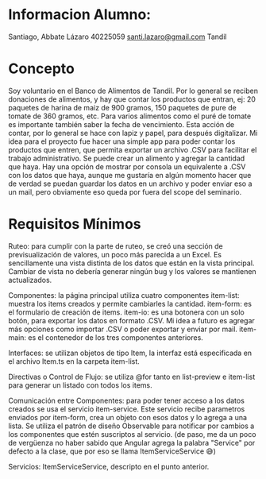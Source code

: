 # Informacion Alumno:
Santiago, Abbate Lázaro
40225059
santi.lazaro@gmail.com
Tandil

# Concepto
Soy voluntario en el Banco de Alimentos de Tandil. Por lo general se reciben donaciones de alimentos, y hay que contar los productos que entran, ej: 20 paquetes de harina de maiz de 900 gramos, 150 paquetes de pure de tomate de 360 gramos, etc. Para varios alimentos como el puré de tomate es importante también saber la fecha de vencimiento. Esta acción de contar, por lo general se hace con lapiz y papel, para después digitalizar.
Mi idea para el proyecto fue hacer una simple app para poder contar los productos que entren, que permita exportar un archivo .CSV para facilitar el trabajo administrativo. Se puede crear un alimento y agregar la cantidad que haya. Hay una opción de mostrar por consola un equivalente a .CSV con los datos que haya, aunque me gustaría en algún momento hacer que de verdad se puedan guardar los datos en un archivo y poder enviar eso a un mail, pero obviamente eso queda por fuera del scope del seminario.

# Requisitos Mínimos
Ruteo: para cumplir con la parte de ruteo, se creó una sección de previsualización de valores, un poco más parecida a un Excel. Es sencillamente una vista distinta de los datos que están en la vista principal. Cambiar de vista no debería generar ningún bug y los valores se mantienen actualizados.

Componentes: la página principal utiliza cuatro componentes
  item-list: muestra los items creados y permite cambiarles la cantidad.
  item-form: es el formulario de creación de items.
  item-io: es una botonera con un solo botón, para exportar los datos en formato .CSV. Mi idea a futuro es agregar más opciones como importar .CSV o poder exportar y enviar por mail.
  item-main: es el contenedor de los tres componentes anteriores.

Interfaces: se utilizan objetos de tipo Item, la interfaz está especificada en el archivo Item.ts en la carpeta item-list.

Directivas o Control de Flujo: se utiliza @for tanto en list-preview e item-list para generar un listado con todos los items.

Comunicación entre Componentes: para poder tener acceso a los datos creados se usa el servicio item-service. Este servicio recibe parametros enviados por item-form, crea un objeto con esos datos y lo agrega a una lista. Se utiliza el patrón de diseño Observable para notificar por cambios a los componentes que estén suscriptos al servicio. (de paso, me da un poco de vergüenza no haber sabido que Angular agrega la palabra "Service" por defecto a la clase, que por eso se llama ItemServiceService 😅)

Servicios: ItemServiceService, descripto en el punto anterior.
